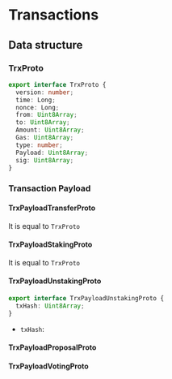 # Transactions

## Data structure

### TrxProto

```ts
export interface TrxProto {
  version: number;
  time: Long;
  nonce: Long;
  from: Uint8Array;
  to: Uint8Array;
  Amount: Uint8Array;
  Gas: Uint8Array;
  type: number;
  Payload: Uint8Array;
  sig: Uint8Array;
}
```

### Transaction Payload
#### TrxPayloadTransferProto

It is equal to `TrxProto`

#### TrxPayloadStakingProto

It is equal to `TrxProto`

#### TrxPayloadUnstakingProto

```ts
export interface TrxPayloadUnstakingProto {
  txHash: Uint8Array;
}
```

- `txHash`: 

#### TrxPayloadProposalProto

#### TrxPayloadVotingProto
## 